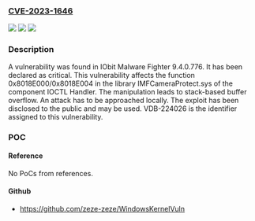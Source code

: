 ### [CVE-2023-1646](https://cve.mitre.org/cgi-bin/cvename.cgi?name=CVE-2023-1646)
![](https://img.shields.io/static/v1?label=Product&message=Malware%20Fighter&color=blue)
![](https://img.shields.io/static/v1?label=Version&message=%3D%209.4.0.776%20&color=brighgreen)
![](https://img.shields.io/static/v1?label=Vulnerability&message=CWE-121%20Stack-based%20Buffer%20Overflow&color=brighgreen)

### Description

A vulnerability was found in IObit Malware Fighter 9.4.0.776. It has been declared as critical. This vulnerability affects the function 0x8018E000/0x8018E004 in the library IMFCameraProtect.sys of the component IOCTL Handler. The manipulation leads to stack-based buffer overflow. An attack has to be approached locally. The exploit has been disclosed to the public and may be used. VDB-224026 is the identifier assigned to this vulnerability.

### POC

#### Reference
No PoCs from references.

#### Github
- https://github.com/zeze-zeze/WindowsKernelVuln


